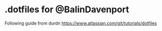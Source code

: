 # .dotfiles for @BalinDavenport

Following guide from durdn
https://www.atlassian.com/git/tutorials/dotfiles
